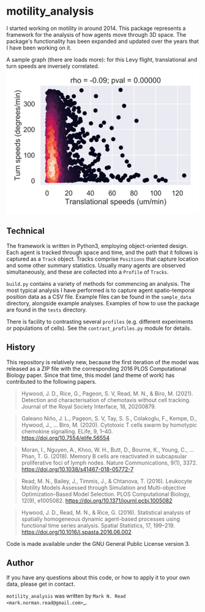 # motility_analysis

I started working on motility in around 2014.
This package represents a framework for the analysis of how agents move through 3D space.
The package's functionality has been expanded and updated over the years that I have been working on it.

A sample graph (there are loads more): for this Levy flight, translational and turn speeds are inversely correlated. 
![sample_graph](sample_data/Levy_rep0/motility_profile/speeds_vs_turns.png)

## Technical

The framework is written in Python3, employing object-oriented design.
Each agent is tracked through space and time, and the path that it follows is captured as a `Track` object.
Tracks comprise `Positions` that capture location and some other summary statistics.
Usually many agents are observed simultaneously, and these are collected into a `Profile` of `Tracks`.

`build.py` contains a variety of methods for commencing an analysis.
The most typical analysis I have performed is to capture agent spatio-temporal position data as a CSV file.
Example files can be found in the `sample_data` directory, alongside example analyses.
Examples of how to use the package are found in the `tests` directory.

There is facility to contrasting several `profiles` (e.g. different experiments or populations of cells).
See the `contrast_profiles.py` module for details.


## History

This repository is relatively new, because the first iteration of the model was released as a ZIP file with the corresponding 2016 PLOS Computational Biology paper.
Since that time, this model (and theme of work) has contributed to the following papers.

> Hywood, J. D., Rice, G., Pageon, S. V, Read, M. N., & Biro, M. (2021). Detection and characterisation of chemotaxis without cell tracking. Journal of the Royal Society Interface, 18, 20200879.

> Galeano Niño, J. L., Pageon, S. V, Tay, S. S., Colakoglu, F., Kempe, D., Hywood, J., … Biro, M. (2020). Cytotoxic T cells swarm by homotypic chemokine signalling. ELife, 9, 1–40. https://doi.org/10.7554/elife.56554

> Moran, I., Nguyen, A., Khoo, W. H., Butt, D., Bourne, K., Young, C., … Phan, T. G. (2018). Memory B cells are reactivated in subcapsular proliferative foci of lymph nodes. Nature Communications, 9(1), 3372. https://doi.org/10.1038/s41467-018-05772-7

> Read, M. N., Bailey, J., Timmis, J., & Chtanova, T. (2016). Leukocyte Motility Models Assessed through Simulation and Multi-objective Optimization-Based Model Selection. PLOS Computational Biology, 12(9), e1005082. https://doi.org/10.1371/journl.pcbi.1005082

> Hywood, J. D., Read, M. N., & Rice, G. (2016). Statistical analysis of spatially homogeneous dynamic agent-based processes using functional time series analysis. Spatial Statistics, 17, 199–219. https://doi.org/10.1016/j.spasta.2016.06.002

Code is made available under the GNU General Public License version 3.


## Author

If you have any questions about this code, or how to apply it to your own data, please get in contact.

`motility_analysis` was written by `Mark N. Read <mark.norman.read@gmail.com>`_.
